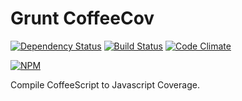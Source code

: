 Grunt CoffeeCov
===================

[![Dependency Status](https://gemnasium.com/mazerte/grunt-coffeecov.png)](https://gemnasium.com/mazerte/grunt-coffeecov)
[![Build Status](https://travis-ci.org/mazerte/grunt-coffeecov.png?branch=master)](https://travis-ci.org/mazerte/grunt-coffeecov)
[![Code Climate](https://codeclimate.com/github/mazerte/grunt-coffeecov.png)](https://codeclimate.com/github/mazerte/grunt-coffeecov)

[![NPM](https://nodei.co/npm/grunt-coffeecov.png?downloads=true&stars=true)](https://nodei.co/npm/grunt-coffeecov/) 

Compile CoffeeScript to Javascript Coverage.